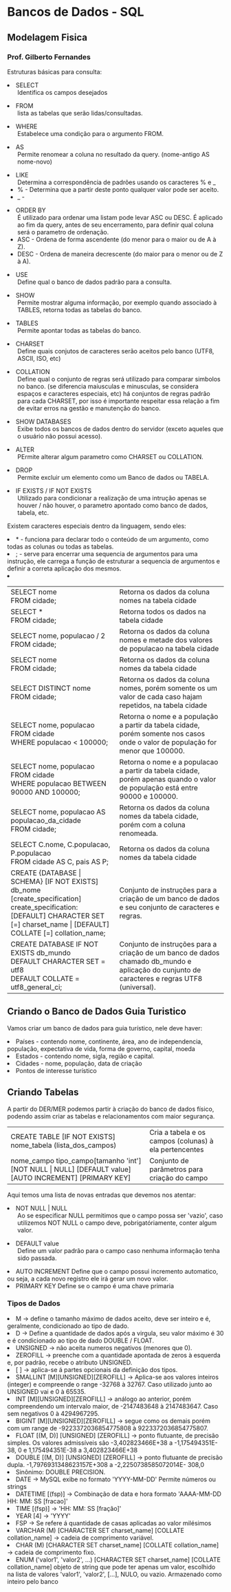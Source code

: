 <h1>Bancos de Dados - SQL</h1>
<h2>Modelagem Fisica</h2>
<h3>Prof. Gilberto Fernandes</h3>
<p>Estruturas básicas para consulta:
    <li>SELECT
        <ul>Identifica os campos desejados</ul>
    </li>
    <li>FROM
        <ul>lista as tabelas que serão lidas/consultadas.</ul>
    </li>
    <li>WHERE
        <ul>Estabelece uma condição para o argumento FROM.</ul>
    </li>
    <li>AS
        <ul>Permite renomear a coluna no resultado da query. (nome-antigo AS nome-novo)</ul>
    </li>
    <li>LIKE
        <ul>Determina a correspondência de padrões usando os caracteres % e _
            <li>% - Determina que a partir deste ponto qualquer valor pode ser aceito.</li>
            <li>_ - </li>
        </ul>
    </li>
    <li>ORDER BY
        <ul>É utilizado para ordenar uma listam pode levar ASC ou DESC. É aplicado ao fim da query, antes de seu encerramento, para definir qual coluna será o parametro de ordenação.
            <li>ASC - Ordena de forma ascendente (do menor para o maior ou de A à Z).</li>
            <li>DESC - Ordena de maneira decrescente (do maior para o menor ou de Z à A).</li>
        </ul>
    </li>
    <li>USE
        <ul>Define qual o banco de dados padrão para a consulta.</ul>
    </li>
    <li>SHOW
        <ul>Permite mostrar alguma informação, por exemplo quando associado à TABLES, retorna todas as tabelas do banco.</ul>
    </li>
    <li>TABLES
        <ul>Permite apontar todas as tabelas do banco.</ul>
    </li>
    <li>CHARSET
        <ul>Define quais conjutos de caracteres serão aceitos pelo banco (UTF8, ASCII, ISO, etc)</ul>
    </li>
    <li>COLLATION
        <ul>Define qual o conjunto de regras será utilizado para comparar simbolos no banco. (se diferencia maiusculas e minusculas, se considera espaços e caracteres especiais, etc) há conjuntos de regras padrão para cada CHARSET, por isso é importante respeitar essa relação a fim de evitar erros na gestão e manutenção do banco.</ul>
    </li>
    <li>SHOW DATABASES
        <ul>Exibe todos os bancos de dados dentro do servidor (exceto aqueles que o usuário não possui acesso).</ul>
    </li>
    <li>ALTER
        <ul>PErmite alterar algum parametro como CHARSET ou COLLATION.</ul>
    </li>
    <li>DROP
        <ul>Permite excluir um elemento como um Banco de dados ou TABELA.</ul>
    </li>
    <li>IF EXISTS / IF NOT EXISTS
        <ul>Utilizado para condicionar a realização de uma intrução apenas se houver / não houver, o parametro apontado como banco de dados, tabela, etc.</ul>
    </li>
    <p>
    Existem caracteres especiais dentro da linguagem, sendo eles:
        <li>* - funciona para declarar todo o conteúdo de um argumento, como todas as colunas ou todas as tabelas.</li>
        <li>; - serve para encerrar uma sequencia de argumentos para uma instrução, ele carrega a função de estruturar a sequencia de argumentos e definir a correta aplicação dos mesmos.</li>
        <li></li>
    </p>
<table>
    <tr>
        <td>SELECT nome<br />FROM cidade;</td>
        <td>Retorna os dados da coluna nomes na tabela cidade</td>
    </tr>
    <tr>
        <td>SELECT *<br />FROM cidade;</td>
        <td>Retorna todos os dados na tabela cidade</td>
    </tr>
    <tr>
        <td>SELECT nome, populacao / 2<br />FROM cidade;</td>
        <td>Retorna os dados da coluna nomes e metade dos valores de populacao na tabela cidade</td>
    </tr>
    <tr>
        <td>SELECT nome<br />FROM cidade;</td>
        <td>Retorna os dados da coluna nomes da tabela cidade</td>
    </tr>
    <tr>
        <td>SELECT DISTINCT nome<br />FROM cidade;</td>
        <td>Retorna os dados da coluna nomes, porém somente os um valor de cada caso hajam repetidos, na tabela cidade</td>
    </tr>
    <tr>
        <td>SELECT nome, populacao<br />FROM cidade<br />WHERE populacao < 100000;</td>
        <td>Retorna o nome e a população a partir da tabela cidade, porém somente nos casos onde o valor de população for menor que 100000.</td>
    </tr>
    <tr>
        <td>SELECT nome, populacao<br />FROM cidade <br />WHERE populacao BETWEEN 90000 AND 100000;</td>
        <td>Retorna o nome e a populacao a partir da tabela cidade, porém apenas quando o valor de população está entre 90000 e 100000.</td>
    </tr>
    <tr>
        <td>SELECT nome, populacao AS populacao_da_cidade<br />FROM cidade;</td>
        <td>Retorna os dados da coluna nomes da tabela cidade, porém com a coluna renomeada.</td>
    </tr>
    <tr>
        <td>SELECT C.nome, C.populacao, P.populacao<br />FROM cidade AS C, pais AS P;</td>
        <td>Retorna os dados da coluna nomes da tabela cidade</td>
    </tr>
    <tr>
        <td>CREATE {DATABASE | SCHEMA} [IF NOT EXISTS] db_nome<br />[create_specification]<br />create_specification:<br />[DEFAULT] CHARACTER SET [=] charset_name | [DEFAULT] COLLATE [=] collation_name;</td>
        <td>Conjunto de instruções para a criação de um banco de dados e seu conjunto de caracteres e regras.</td>
    </tr>
    <tr>
        <td>CREATE DATABASE IF NOT EXISTS db_mundo<br />DEFAULT CHARACTER SET = utf8<br />DEFAULT COLLATE = utf8_general_ci;</td>
        <td>Conjunto de instruções para a criação de um banco de dados chamado db_mundo e aplicação do cunjunto de caracteres e regras UTF8 (universal).</td>
    </tr>
</table>

<h2>Criando o Banco de Dados Guia Turistico</h2>
<p>Vamos criar um banco de dados  para guia turístico, nele deve haver:
    <li>Países - contendo nome, continente, área, ano de independencia, população, expectativa de vida, forma de governo, capital, moeda</li>
    <li>Estados - contendo nome, sigla, região e capital.</li>
    <li>Cidades - nome, população, data de criação</li>
    <li>Pontos de interesse turístico</li>
</p>
<h2>Criando Tabelas</h2>
<p>A partir do DER/MER podemos partir à criação do banco de dados físico, podendo assim criar as tabelas e relacionamentos com maior segurança.
<table>
    <tr>
        <td>CREATE TABLE [IF NOT EXISTS] nome_tabela (lista_dos_campos)</td>
        <td>Cria a tabela e os campos (colunas) à ela pertencentes</td>
    </tr>
    <tr>
        <td>nome_campo tipo_campo[tamanho 'int'] [NOT NULL | NULL] [DEFAULT value] [AUTO INCREMENT] [PRIMARY KEY]</td>
        <td>Conjunto de parãmetros para criação do campo</td>
    </tr>
</table>
Aqui temos uma lista de novas entradas que devemos nos atentar:
    <li>NOT NULL | NULL
        <ul>Ao se especificar NULL permitimos que o campo possa ser 'vazio', caso utilizemos NOT NULL o campo deve, pobrigatóriamente, conter algum valor.</ul>
    </li>
    <li>DEFAULT value
        <ul>Define um valor padrão para o campo caso nenhuma informação tenha sido passada.</ul>
    </li>
    <li>AUTO INCREMENT
        <td>Define que o campo possui incremento automatico, ou seja, a cada novo registro ele irá gerar um novo valor.</td>
    </li>
    <li>PRIMARY KEY
        <td>Define se o campo é uma chave primaria</td>
    </li>

<h3>Tipos de Dados</h3>
    <p>
        <li>M → define o tamanho máximo de dados aceito, deve ser inteiro e é, geralmente, condicionado ao tipo de dado.</li>
        <li>D → Define a quantidade de dados após a virgula, seu valor máximo é 30 e é condicionado ao tipo de dado DOUBLE / FLOAT.</li>
        <li>UNSIGNED → não aceita numeros negativos (menores que 0).</li>
        <li>ZEROFILL → preenche com a quantidade apontada de zeros à esquerda e, por padrão, recebe o atributo UNSIGNED.</li>
        <li> [ ] → aplica-se á partes opcionais da definição dos tipos.</li>
        <li>SMALLINT [M][UNSIGNED][ZEROFILL] → Aplica-se aos valores inteiros (integer) e compreende o range -32768 à 32767. Caso utilizado junto ao UNSIGNED vai e 0 à 65535.</li>
        <li>INT [M][UNSIGNED][ZEROFILL] → análogo ao anterior, porém compreendendo um intervalo maior, de -2147483648 à 2147483647. Caso sem negativos 0 à 4294967295.</li>
        <li>BIGINT [M][UNSIGNED][ZEROFILL] → segue como os demais porém com um range de -9223372036854775808 à 9223372036854775807.</li>
        <li>FLOAT [(M, D)] [UNSIGNED] [ZEROFILL] → 
        ponto flutuante, de precisão simples. Os valores 
        admissíveis são -3,402823466E+38 a -1,175494351E-
        38, 0 e 1,175494351E-38 a 3,402823466E+38</li>
        <li>DOUBLE [(M, D)] [UNSIGNED] [ZEROFILL] → 
        ponto flutuante de precisão dupla. 
        -1,7976931348623157E+308 a -2,2250738585072014E-
        308,0 
        <li>Sinônimo: DOUBLE PRECISION.</li>
        <li>DATE →
        MySQL exibe no formato 'YYYY-MM-DD'
        Permite números ou strings</li>
        <li>DATETIME [(fsp)] →
        Combinação de data e hora
        formato 'AAAA-MM-DD HH: MM: SS [fracao]'</li>
        <li>TIME [(fsp)] -> 'HH: MM: SS [fração]'</li>
        <li>YEAR [4] -> 'YYYY'</li>
        <li>FSP → Se refere á quantidade de casas aplicadas ao valor milésimos</li>
        <li>VARCHAR (M) [CHARACTER SET charset_name] 
        [COLLATE collation_name] →
        cadeia de comprimento variável.</li>
        <li>CHAR (M) [CHARACTER SET charset_name] 
        [COLLATE collation_name] → cadeia de comprimento fixo.</li>
        <li>ENUM ('valor1', 'valor2', ...) [CHARACTER SET 
        charset_name] [COLLATE collation_name]
        objeto de string que pode ter apenas um valor, 
        escolhido na lista de valores 'valor1', 'valor2', [...], 
        NULO, ou vazio.
        Armazenado como inteiro pelo banco</li>
    </p>
</p>
